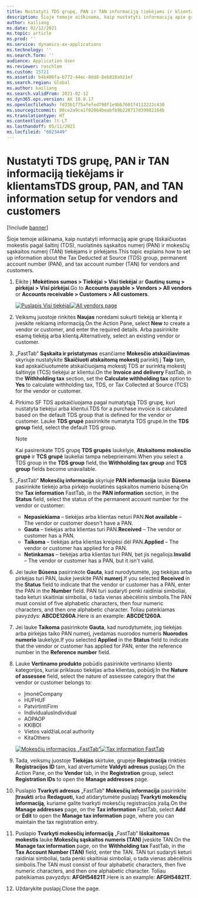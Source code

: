 ```yaml
---
title: Nustatyti TDS grupę, PAN ir TAN informaciją tiekėjams ir klientams
description: Šioje temoje aiškinama, kaip nustatyti informaciją apie grupę Išskaičiuotas mokestis pagal šaltinį (TDS), nuolatinės sąskaitos numerį (PAN) ir mokesčių sąskaitos numerį (TAN) tiekėjams ir pirkėjams.
author: kailiang
ms.date: 02/12/2021
ms.topic: article
ms.prod: ''
ms.service: dynamics-ax-applications
ms.technology: ''
ms.search.form: ''
audience: Application User
ms.reviewer: roschlom
ms.custom: 15721
ms.assetid: b4b406fa-b772-44ec-8dd8-8eb818a921ef
ms.search.region: Global
ms.author: kailiang
ms.search.validFrom: 2021-02-12
ms.dyn365.ops.version: AX 10.0.17
ms.openlocfilehash: fd33b1775afefed798f1e9bb7601f4112222c430
ms.sourcegitcommit: 08ce2a9ca1f02064beabfb9b228717d39882164b
ms.translationtype: HT
ms.contentlocale: lt-LT
ms.lasthandoff: 05/11/2021
ms.locfileid: "6023449"
---
```

# <a name="tds-group-pan-and-tan-information-setup-for-vendors-and-customers"></a><span data-ttu-id="73dde-103">Nustatyti TDS grupę, PAN ir TAN informaciją tiekėjams ir klientams</span><span class="sxs-lookup"><span data-stu-id="73dde-103">TDS group, PAN, and TAN information setup for vendors and customers</span></span>

[!include [banner](../includes/banner.md)]

<span data-ttu-id="73dde-104">Šioje temoje aiškinama, kaip nustatyti informaciją apie grupę Išskaičiuotas mokestis pagal šaltinį (TDS), nuolatinės sąskaitos numerį (PAN) ir mokesčių sąskaitos numerį (TAN) tiekėjams ir pirkėjams.</span><span class="sxs-lookup"><span data-stu-id="73dde-104">This topic explains how to set up information about the Tax Deducted at Source (TDS) group, permanent account number (PAN), and tax account number (TAN) for vendors and customers.</span></span>

1. <span data-ttu-id="73dde-105">Eikite į **Mokėtinos sumos \> Tiekėjai \> Visi tiekėjai** ar **Gautinų sumų \> pirkėjai \> Visi pirkėjai**.</span><span class="sxs-lookup"><span data-stu-id="73dde-105">Go to **Accounts payable \> Vendors \> All vendors** or **Accounts receivable \> Customers \> All customers**.</span></span>

    <span data-ttu-id="73dde-106">[![Puslapis Visi tiekėjai](./media/apac-ind-TDS-55.png)](./media/apac-ind-TDS-55.png)</span><span class="sxs-lookup"><span data-stu-id="73dde-106">[![All vendors page](./media/apac-ind-TDS-55.png)](./media/apac-ind-TDS-55.png)</span></span>

2. <span data-ttu-id="73dde-107">Veiksmų juostoje rinkitės **Naujas** norėdami sukurti tiekėją ar klientą ir įveskite reikiamą informaciją.</span><span class="sxs-lookup"><span data-stu-id="73dde-107">On the Action Pane, select **New** to create a vendor or customer, and enter the required details.</span></span> <span data-ttu-id="73dde-108">Arba pasirinkite esamą tiekėją arba klientą.</span><span class="sxs-lookup"><span data-stu-id="73dde-108">Alternatively, select an existing vendor or customer.</span></span>
3. <span data-ttu-id="73dde-109">„FastTab“ **Sąskaita ir pristatymas** esančiame **Mokesčio atskaičiavimas** skyriuje nustatykite **Skaičiuoti atskaitomą mokestį** parinktį į **Taip** tam, kad apskaičiuotumėte atskaičiuojamą mokestį TDS ar surinktą mokestį šaltinyje (TCS) tiekėjui ar klientui.</span><span class="sxs-lookup"><span data-stu-id="73dde-109">On the **Invoice and delivery** FastTab, in the **Withholding tax** section, set the **Calculate withholding tax** option to **Yes** to calculate withholding tax, TDS, or Tax Collected at Source (TCS) for the vendor or customer.</span></span>
4. <span data-ttu-id="73dde-110">Pirkimo SF TDS apskaičiuojama pagal numatytąją TDS grupę, kuri nustatyta tiekėjui arba klientui.</span><span class="sxs-lookup"><span data-stu-id="73dde-110">TDS for a purchase invoice is calculated based on the default TDS group that is defined for the vendor or customer.</span></span> <span data-ttu-id="73dde-111">Lauke **TDS grupė** pasirinkite numatyta TDS grupė.</span><span class="sxs-lookup"><span data-stu-id="73dde-111">In the **TDS group** field, select the default TDS group.</span></span>

    > [!NOTE]
    > <span data-ttu-id="73dde-112">Kai pasirenkate TDS grupę **TDS grupės** laukelyje, **Atskaitomo mokesčio grupė** ir **TCS grupė** laukeliai tampa nebeprieinami.</span><span class="sxs-lookup"><span data-stu-id="73dde-112">When you select a TDS group in the **TDS group** field, the **Withholding tax group** and **TCS group** fields become unavailable.</span></span>

5. <span data-ttu-id="73dde-113">„FastTab“ **Mokesčių informacija** skyriuje **PAN informacija** lauke **Būsena** pasirinkite tiekėjo arba pirkėjo nuolatinės sąskaitos numerio būseną:</span><span class="sxs-lookup"><span data-stu-id="73dde-113">On the **Tax information** FastTab, in the **PAN information** section, in the **Status** field, select the status of the permanent account number for the vendor or customer:</span></span>

    - <span data-ttu-id="73dde-114">**Nepasiekiama** – tiekėjas arba klientas neturi PAN.</span><span class="sxs-lookup"><span data-stu-id="73dde-114">**Not available** – The vendor or customer doesn't have a PAN.</span></span>
    - <span data-ttu-id="73dde-115">**Gauta** – tiekėjas arba klientas turi PAN.</span><span class="sxs-lookup"><span data-stu-id="73dde-115">**Received** – The vendor or customer has a PAN.</span></span>
    - <span data-ttu-id="73dde-116">**Taikoma** – tiekėjas arba klientas kreipėsi dėl PAN.</span><span class="sxs-lookup"><span data-stu-id="73dde-116">**Applied** – The vendor or customer has applied for a PAN.</span></span>
    - <span data-ttu-id="73dde-117">**Netinkamas** – tiekėjas arba klientas turi PAN, bet jis negalioja.</span><span class="sxs-lookup"><span data-stu-id="73dde-117">**Invalid** – The vendor or customer has a PAN, but it isn't valid.</span></span>

6. <span data-ttu-id="73dde-118">Jei lauke **Būsena** pasirinkote **Gauta**, kad nurodytumėte, jog tiekėjas arba pirkėjas turi PAN, lauke įveskite PAN **numerį**.</span><span class="sxs-lookup"><span data-stu-id="73dde-118">If you selected **Received** in the **Status** field to indicate that the vendor or customer has a PAN, enter the PAN in the **Number** field.</span></span> <span data-ttu-id="73dde-119">PAN turi sudaryti penki raidiniai simboliai, tada keturi skaitiniai simboliai, o tada vienas abėcėlinis simbolis.</span><span class="sxs-lookup"><span data-stu-id="73dde-119">The PAN must consist of five alphabetic characters, then four numeric characters, and then one alphabetic character.</span></span> <span data-ttu-id="73dde-120">Toliau pateikiamas pavyzdys: **ABCDE1260A**.</span><span class="sxs-lookup"><span data-stu-id="73dde-120">Here is an example: **ABCDE1260A**.</span></span>
7. <span data-ttu-id="73dde-121">Jei lauke **Taikoma** pasirinkote **Gauta**, kad nurodytumėte, jog tiekėjas arba pirkėjas taiko PAN numerį, įvedamas nuorodos numeris **Nuorodos numerio** laukelyje.</span><span class="sxs-lookup"><span data-stu-id="73dde-121">If you selected **Applied** in the **Status** field to indicate that the vendor or customer has applied for PAN, enter the reference number in the **Reference number** field.</span></span>
8. <span data-ttu-id="73dde-122">Lauke **Vertinamo produkto** pobūdis pasirinkite vertinamo kliento kategorijos, kuriai priklauso tiekėjas arba klientas, pobūdį:</span><span class="sxs-lookup"><span data-stu-id="73dde-122">In the **Nature of assessee** field, select the nature of assessee category that the vendor or customer belongs to:</span></span>

    - <span data-ttu-id="73dde-123">Įmonė</span><span class="sxs-lookup"><span data-stu-id="73dde-123">Company</span></span>
    - <span data-ttu-id="73dde-124">HUF</span><span class="sxs-lookup"><span data-stu-id="73dde-124">HUF</span></span>
    - <span data-ttu-id="73dde-125">Patvirtinti</span><span class="sxs-lookup"><span data-stu-id="73dde-125">Firm</span></span>
    - <span data-ttu-id="73dde-126">Individualus</span><span class="sxs-lookup"><span data-stu-id="73dde-126">Individual</span></span>
    - <span data-ttu-id="73dde-127">AOP</span><span class="sxs-lookup"><span data-stu-id="73dde-127">AOP</span></span>
    - <span data-ttu-id="73dde-128">KKI</span><span class="sxs-lookup"><span data-stu-id="73dde-128">BOI</span></span>
    - <span data-ttu-id="73dde-129">Vietos valdžia</span><span class="sxs-lookup"><span data-stu-id="73dde-129">Local authority</span></span>
    - <span data-ttu-id="73dde-130">Kita</span><span class="sxs-lookup"><span data-stu-id="73dde-130">Others</span></span>

    <span data-ttu-id="73dde-131">[![Mokesčių informacijos „FastTab“](./media/apac-ind-TDS-56.png)](./media/apac-ind-TDS-56.png)</span><span class="sxs-lookup"><span data-stu-id="73dde-131">[![Tax information FastTab](./media/apac-ind-TDS-56.png)](./media/apac-ind-TDS-56.png)</span></span>

9. <span data-ttu-id="73dde-132">Tada, veiksmų juostoje **Tiekėjas** skirtuke, grupėje **Registracija** rinktiės **Registracijos ID** tam, kad atvertumėte **Valdyti adresus** puslapį.</span><span class="sxs-lookup"><span data-stu-id="73dde-132">On the Action Pane, on the **Vendor** tab, in the **Registration** group, select **Registration IDs** to open the **Manage addresses** page.</span></span>
10. <span data-ttu-id="73dde-133">Puslapio **Tvarkyti adresus** „FastTab“ **Mokesčių informacija** pasirinkite **Įtraukti** arba **Redaguoti,** kad atidarytumėte puslapį **Tvarkyti mokesčių informaciją**, kuriame galite tvarkyti mokesčių registracijos įrašą.</span><span class="sxs-lookup"><span data-stu-id="73dde-133">On the **Manage addresses** page, on the **Tax information** FastTab, select **Add** or **Edit** to open the **Manage tax information** page, where you can maintain the tax registration entry.</span></span>
11. <span data-ttu-id="73dde-134">Puslapio **Tvarkyti mokesčių informaciją** „FastTab“ **Išskaitomas mokestis** lauke **Mokesčių sąskaitos numeris (TAN)** įveskite TAN.</span><span class="sxs-lookup"><span data-stu-id="73dde-134">On the **Manage tax information** page, on the **Withholding tax** FastTab, in the **Tax Account Number (TAN)** field, enter the TAN.</span></span> <span data-ttu-id="73dde-135">TAN turi sudaryti keturi raidiniai simboliai, tada penki skaitiniai simboliai, o tada vienas abėcėlinis simbolis.</span><span class="sxs-lookup"><span data-stu-id="73dde-135">The TAN must consist of four alphabetic characters, then five numeric characters, and then one alphabetic character.</span></span> <span data-ttu-id="73dde-136">Toliau pateikiamas pavyzdys: **AFGH54821T**.</span><span class="sxs-lookup"><span data-stu-id="73dde-136">Here is an example: **AFGH54821T**.</span></span>
12. <span data-ttu-id="73dde-137">Uždarykite puslapį.</span><span class="sxs-lookup"><span data-stu-id="73dde-137">Close the page.</span></span>

